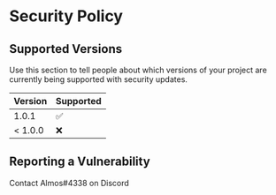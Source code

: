 # Security Policy

## Supported Versions

Use this section to tell people about which versions of your project are
currently being supported with security updates.

| Version | Supported          |
| ------- | ------------------ |
| 1.0.1   | :white_check_mark: |
| < 1.0.0   | :x:                |

## Reporting a Vulnerability

Contact Almos#4338 on Discord
